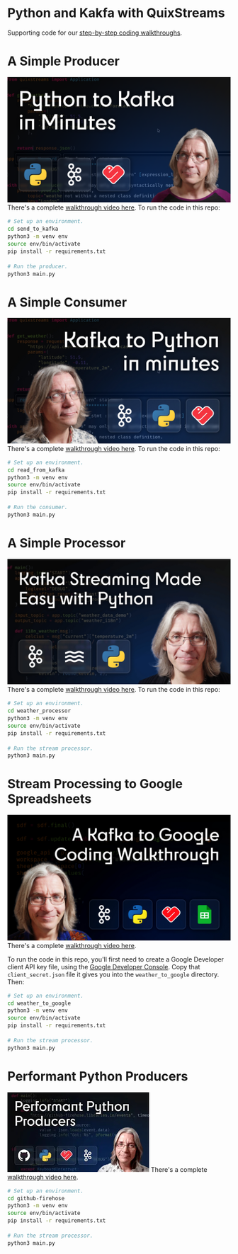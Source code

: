 # Python and Kakfa with QuixStreams

Supporting code for our [step-by-step coding walkthroughs][youtube-playlist].

# A Simple Producer

[![YouTube Producer Video Thumbnail](producer_thumbnail.png?raw=true)][youtube-producer]
There's a complete [walkthrough video here][youtube-producer]. To run the code in this repo:

```sh
# Set up an environment.
cd send_to_kafka
python3 -m venv env
source env/bin/activate
pip install -r requirements.txt

# Run the producer.
python3 main.py
```

# A Simple Consumer

[![YouTube Consumer Video Thumbnail](consumer_thumbnail.jpg?raw=true)][youtube-consumer]
There's a complete [walkthrough video here][youtube-consumer]. To run the code in this repo:

```sh
# Set up an environment.
cd read_from_kafka
python3 -m venv env
source env/bin/activate
pip install -r requirements.txt

# Run the consumer.
python3 main.py
```

# A Simple Processor

[![YouTube Processor Video Thumbnail](processor_thumbnail.png?raw=true)][youtube-processor]
There's a complete [walkthrough video here][youtube-processor]. To run the code in this repo:

```sh
# Set up an environment.
cd weather_processor
python3 -m venv env
source env/bin/activate
pip install -r requirements.txt

# Run the stream processor.
python3 main.py
```

# Stream Processing to Google Spreadsheets

[![YouTube Kafka To Google Video Thumbnail](kafka_to_google_thumbnail.jpg?raw=true)][youtube-kafka-to-google] 
There's a complete [walkthrough video here][youtube-kafka-to-google].

To run the code in this repo, you'll first need to  create a Google Developer
client API key file, using the [Google Developer
Console][google-developer-console]. Copy that `client_secret.json` file it
gives you into the `weather_to_google` directory. Then:

```sh
# Set up an environment.
cd weather_to_google
python3 -m venv env
source env/bin/activate
pip install -r requirements.txt

# Run the stream processor.
python3 main.py
```


# Performant Python Producers

[![YouTube Performant Python Producers Video Thumbnail](performance_thumbnail.jpg?raw=true)][youtube-performance] 
There's a complete [walkthrough video here][youtube-performance].

```sh
# Set up an environment.
cd github-firehose
python3 -m venv env
source env/bin/activate
pip install -r requirements.txt

# Run the stream processor.
python3 main.py
```

[youtube-producer]: https://youtu.be/D2NYvGlbK0M
[youtube-consumer]: https://youtu.be/eCsSAzTy5cE
[youtube-processor]: https://youtu.be/5sqegy_EPa0
[youtube-kafka-to-google]: https://youtu.be/UHuQndx83I8
[youtube-performance]: https://youtu.be/mdhEXg5Pny8
[youtube-playlist]: https://www.youtube.com/playlist?list=PL5gMntduShmyJd2fsflN1jwLW9XtDMFAX
[google-developer-console]: https://console.cloud.google.com/
